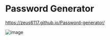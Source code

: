 # Password Generator

https://zeus6117.github.io/Password-generator/

![image](https://user-images.githubusercontent.com/96736562/155923592-0add7a5b-c25b-46be-ac18-87734c0ed3c5.png)
